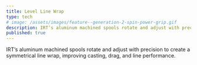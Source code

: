 ```yaml
---
title: Level Line Wrap
type: tech
# image: /assets/images/feature--generation-2-spin-power-grip.gif
description: IRT’s aluminum machined spools rotate and adjust with precision to create a symmetrical line wrap, improving casting, drag, and line performance.
published: true
---
```


IRT’s aluminum machined spools rotate and adjust with precision to create a symmetrical line wrap, improving casting, drag, and line performance.